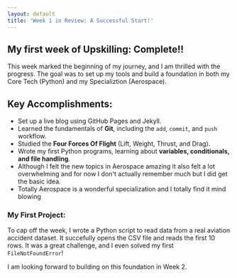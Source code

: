 ```yaml
---
layout: default
title: 'Week 1 in Review: A Successful Start!'
---
```


## My first week of Upskilling: Complete!!

This week marked the beginning of my journey, and I am thrilled with the progress. The goal was to set up my tools and build a foundation in both my Core Tech (Python) and my Specializtion (Aerospace).

## Key Accomplishments:
* Set up a live blog using GitHub Pages and Jekyll.
* Learned the fundamentals of **Git**, including the `add`, `commit`, and `push` workflow.
* Studied the **Four Forces Of Flight** (Lift, Weight, Thrust, and Drag).
* Wrote my first Python programs, learning about **variables, conditionals, and file handling**.
* Although I felt the new topics in Aerospace amazing it also felt a lot overwhelming and for now I don't actually remember much but I did get the basic idea.
* Totally Aerospace is a wonderful specialization and I totally find it mind blowing

### My First Project:
To cap off the week, I wrote a Python script to read data from a real aviation accident dataset. It succefully opens the CSV file and reads the first 10 rows. It was a great challenge, and I even solved my first `FileNotFoundError`!

I am looking forward to building on this foundation in Week 2.
